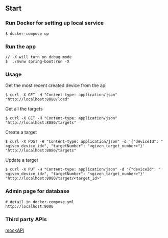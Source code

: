## Start

### Run Docker for setting up local service

```
$ docker-compose up
```

### Run the app

```
// -X will turn on debug mode
$  ./mvnw spring-boot:run -X
```

### Usage

Get the most recent created device from the api

```
$ curl -X GET -H "Content-type: application/json" "http://localhost:8080/load"
```

Get all the targets

```
$ curl -X GET -H "Content-type: application/json" "http://localhost:8080/targets"
```

Create a target

```
$ curl -X POST -H "Content-type: application/json" -d '{"deviceId": "<given_device_id>", "targetNumber": "<given_target_number>"}' "http://localhost:8080/targets"
```

Update a target

```
$ curl -X PUT -H "Content-type: application/json" -d '{"deviceId": "<given_device_id>", "targetNumber": "<given_target_number>"}' "http://localhost:8080/target/<target_id>"
```

### Admin page for database

```
# detail in docker-compose.yml
http://localhost:9000
```

### Third party APIs
[mockAPI](https://mockapi.io/projects/646337aa4dca1a6613574ca8)